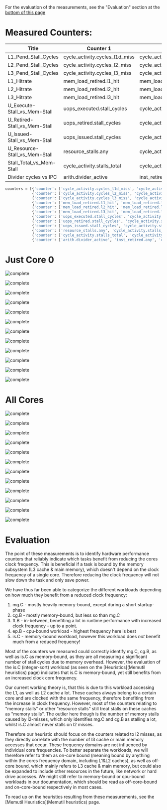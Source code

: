 For the evaluation of the measurements, see the "Evaluation" section at the [bottom of this page](#evaluation)

# Measured Counters:

| Title | Counter 1 | Counter 2 | Counter 3 | plot_op |
| ----- | --------- | ----------| --------- | ------- |
| L1_Pend_Stall_Cycles | cycle_activity.cycles_l1d_miss | cycle_activity.stalls_l1d_miss | cpu_clk_unhalted.thread | div_1_3+div_2_3 |
| L2_Pend_Stall_Cycles | cycle_activity.cycles_l2_miss | cycle_activity.stalls_l2_miss | cpu_clk_unhalted.thread | div_1_3+div_2_3 |
| L3_Pend_Stall_Cycles | cycle_activity.cycles_l3_miss | cycle_activity.stalls_l3_miss | cpu_clk_unhalted.thread | div_1_3+div_2_3 |
| L1_Hitrate | mem_load_retired.l1_hit | mem_load_retired.l1_miss | cpu_clk_unhalted.thread | div_1_(1+2) |
| L2_Hitrate | mem_load_retired.l2_hit | mem_load_retired.l2_miss | cpu_clk_unhalted.thread | div_1_(1+2) |
| L3_Hitrate | mem_load_retired.l3_hit | mem_load_retired.l3_miss | cpu_clk_unhalted.thread | div_1_(1+2) |
| U_Execute-Stall_vs_Mem-Stall | uops_executed.stall_cycles | cycle_activity.stalls_mem_any | cpu_clk_unhalted.thread | div_1_3+div_2_3 |
| U_Retired-Stall_vs_Mem-Stall | uops_retired.stall_cycles | cycle_activity.stalls_mem_any | cpu_clk_unhalted.thread | div_1_3+div_2_3 |
| U_Issued-Stall_vs_Mem-Stall | uops_issued.stall_cycles | cycle_activity.stalls_mem_any | cpu_clk_unhalted.thread | div_1_3+div_2_3 |
| U_Resource-Stall_vs_Mem-Stall | resource_stalls.any | cycle_activity.stalls_mem_any | cpu_clk_unhalted.thread | div_1_3+div_2_3 |
| Stall_Total_vs_Mem-Stall | cycle_activity.stalls_total | cycle_activity.stalls_mem_any | cpu_clk_unhalted.thread | div_1_3+div_2_3 |
| Divider cycles vs IPC | arith.divider_active | inst_retired.any | cpu_clk_unhalted.thread | div_1_3+div_2_3 |


```python
counters = [{'counter': ['cycle_activity.cycles_l1d_miss', 'cycle_activity.stalls_l1d_miss', 'cpu_clk_unhalted.thread'], 'title': 'L1_Pend_Stall_Cycles', 'plot_op': 'div_1_3+div_2_3', 'plot_names': ['Pending', 'Stalls']},
            {'counter': ['cycle_activity.cycles_l2_miss', 'cycle_activity.stalls_l2_miss', 'cpu_clk_unhalted.thread'], 'title': 'L2_Pend_Stall_Cycles', 'plot_op': 'div_1_3+div_2_3', 'plot_names': ['Pending', 'Stalls']},
            {'counter': ['cycle_activity.cycles_l3_miss', 'cycle_activity.stalls_l3_miss', 'cpu_clk_unhalted.thread'], 'title': 'L3_Pend_Stall_Cycles', 'plot_op': 'div_1_3+div_2_3', 'plot_names': ['Pending', 'Stalls']},
            {'counter': ['mem_load_retired.l1_hit', 'mem_load_retired.l1_miss', 'cpu_clk_unhalted.thread'], 'title': 'L1_Hitrate', 'plot_op': 'div_1_(1+2)', 'plot_names': ['Hitrate']},
            {'counter': ['mem_load_retired.l2_hit', 'mem_load_retired.l2_miss', 'cpu_clk_unhalted.thread'], 'title': 'L2_Hitrate', 'plot_op': 'div_1_(1+2)', 'plot_names': ['Hitrate']},
            {'counter': ['mem_load_retired.l3_hit', 'mem_load_retired.l3_miss', 'cpu_clk_unhalted.thread'], 'title': 'L3_Hitrate', 'plot_op': 'div_1_(1+2)', 'plot_names': ['Hitrate']},
            {'counter': ['uops_executed.stall_cycles', 'cycle_activity.stalls_mem_any', 'cpu_clk_unhalted.thread'], 'title': 'U_Execute-Stall_vs_Mem-Stall', 'plot_op': 'div_1_3+div_2_3', 'plot_names': ['Execute Stalls', 'Mem Stalls']},
            {'counter': ['uops_retired.stall_cycles', 'cycle_activity.stalls_mem_any', 'cpu_clk_unhalted.thread'], 'title': 'U_Retired-Stall_vs_Mem-Stall', 'plot_op': 'div_1_3+div_2_3', 'plot_names': ['Retired Stalls', 'Mem Stalls']},
            {'counter': ['uops_issued.stall_cycles', 'cycle_activity.stalls_mem_any', 'cpu_clk_unhalted.thread'], 'title': 'U_Issued-Stall_vs_Mem-Stall', 'plot_op': 'div_1_3+div_2_3', 'plot_names': ['Issued Stalls', 'Mem Stalls']},
            {'counter': ['resource_stalls.any', 'cycle_activity.stalls_mem_any', 'cpu_clk_unhalted.thread'], 'title': 'U_Resource-Stall_vs_Mem-Stall', 'plot_op': 'div_1_3+div_2_3', 'plot_names': ['Resource Stalls', 'Mem Stalls']},
            {'counter': ['cycle_activity.stalls_total', 'cycle_activity.stalls_mem_any', 'cpu_clk_unhalted.thread'], 'title': 'Stall_Total_vs_Mem-Stall', 'plot_op': 'div_1_3+div_2_3', 'plot_names': ['Stalls Total', 'Mem Stalls']},
            {'counter': ['arith.divider_active', 'inst_retired.any', 'cpu_clk_unhalted.thread'], 'title': 'Divider cycles vs IPC', 'plot_op': 'div_1_3+div_2_3', 'plot_names': ['Divider Cycles', 'IPC']}]
```

# Just Core 0

![complete](uploads/5c32071b5032e5bf3c2d00280b47bb33/complete.png)

![complete](uploads/d4699ce9daf6a248351e1fb87fea7694/complete.png)

![complete](uploads/97c1de145de82d75ddd1dd5152943f10/complete.png)

![complete](uploads/bec6f16f32f5b9d066d0a12dace607f7/complete.png)

![complete](uploads/4d9b1432a9122a70c1eeb617fcbb8a0d/complete.png)

![complete](uploads/4cd2828a3af94c9b8711be61edfe174d/complete.png)

![complete](uploads/5804c302f67b4d96b24d856e3ff91c96/complete.png)

![complete](uploads/133733201888e7ca39b03961a8a12437/complete.png)

![complete](uploads/648cd05585f69c814c42a827656c378c/complete.png)

![complete](uploads/160c0cbb42cffea2a238fb11d837c469/complete.png)

![complete](uploads/38a34e6c40e02ddd5e61b60df446ec53/complete.png)

![complete](uploads/3476805123d6de9a62acccc804d9d469/complete.png)

# All Cores

![complete](uploads/2187fcf3682ac7d973a340f184325c6c/complete.png)

![complete](uploads/7486009133d9e146c54dc6cabb8a866f/complete.png)

![complete](uploads/492351ac5bc27a3757a3bc83fde00445/complete.png)

![complete](uploads/8471b4dfdcb31a75aae52dc4002d1700/complete.png)

![complete](uploads/df9b93968fbc5be9a684f74591604028/complete.png)

![complete](uploads/857085ed9449de35cf0bfd03c51f8b05/complete.png)

![complete](uploads/cc1efc0de21e495ccc3a961a89dec011/complete.png)

![complete](uploads/e6d7b7ae6111656335e189adb102f1a3/complete.png)

![complete](uploads/a1f077976ba22c6712b50ff67e860518/complete.png)

![complete](uploads/e0de912212f94527160595acd48e619a/complete.png)

![complete](uploads/846da2bff070c999c99fe54b46d62448/complete.png)

![complete](uploads/0cf2bc9ab61727896de4b07a5c16d8c3/complete.png)

# Evaluation
The point of these measurements is to identify hardware performance counters that reliably indicate which tasks benefit from reducing the cores clock frequency.
This is beneficial if a task is bound by the memory subsystem (L3 cache & main memory), which doesn't depend on the clock frequency of a single core. Therefore reducing the clock frequency will not slow down the task and only save power.

We have thus far been able to categorize the different workloads depending on how much they benefit from a reduced clock frequency:
1. mg.C - mostly heavily memory-bound, except during a short startup-phase
2. cg.B - mostly memory-bound, but less so than mg.C
3. ft.B - in-between, benefiting a lot in runtime performance with increased clock frequency - up to a point.
4. ep.B - cpu-bound workload - highest frequency here is best
5. is.C - memory-bound workload, however this workload does *not* benefit much from a reduced frequency!

Most of the counters we measured could correctly identify mg.C, cg.B, as well as is.C as memory-bound, as they are all measuring a significant number of stall cycles due to memory overhead.
However, the evaluation of the is.C (integer-sort) workload (as seen on the [Heuristics](Memutil heuristics) page) indicates that is.C is memory-bound, yet still benefits from an increased clock core frequency.

Our current working theory is, that this is due to this workload accessing the L1, as well as L2 cache a lot. These caches always belong to a certain core and are clocked with the same frequency, therefore benefiting from the increase in clock frequency.
However, most of the counters relating to "memory stalls" or other "resource stalls" still treat stalls on these caches as "memory stalls".
The outlier here though is the number of memory stalls caused by l2-misses, which only identifies mg.C and cg.B as stalling a lot, whilst is.C almost never stalls on l2 misses.

Therefore our heuristic should focus on the counters related to l2 misses, as they directly correlate with the number of l3 cache or main memory accesses that occur. These frequency domains are not influenced by individual core frequencies.
To better separate the workloads, we will therefore refer to them as on-core bound (meaning bound by anything within the cores frequency domain, including L1&L2 caches), as well as off-core bound, which mainly refers to L3 cache & main memory, but could also be expanded to include other resources in the future, like network or hard drive accesses.
We might still refer to memory-bound or cpu-bound workloads in our documentation, which should be read as off-core-bound and on-core-bound respectively in most cases.

To read up on the heuristics resulting from these measurements, see the [Memutil Heuristics](Memutil heuristics) page.